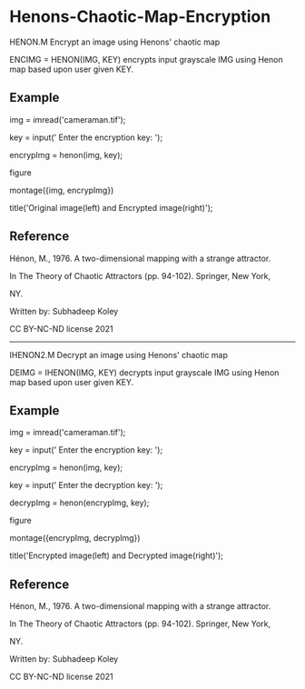 # Henons-Chaotic-Map-Encryption

HENON.M Encrypt an image using Henons' chaotic map

ENCIMG = HENON(IMG, KEY) encrypts input grayscale IMG using Henon map based upon user given KEY.

Example
-------
img = imread('cameraman.tif');

key = input(' Enter the encryption key: ');

encrypImg = henon(img, key);

figure

montage({img, encrypImg})

title('Original image(left) and Encrypted image(right)');


Reference
---------
Hénon, M., 1976. A two-dimensional mapping with a strange attractor.

In The Theory of Chaotic Attractors (pp. 94-102). Springer, New York,

NY.


Written by: Subhadeep Koley

CC BY-NC-ND license 2021


---------------------------------------------------------------------

IHENON2.M Decrypt an image using Henons' chaotic map

DEIMG = IHENON(IMG, KEY) decrypts input grayscale IMG using Henon map based upon user given KEY.

Example
-------
img = imread('cameraman.tif');

key = input(' Enter the encryption key: ');

encrypImg = henon(img, key);

key = input(' Enter the decryption key: ');

decrypImg = henon(encrypImg, key);

figure

montage({encrypImg, decrypImg})

title('Encrypted image(left) and Decrypted image(right)');


Reference
---------
Hénon, M., 1976. A two-dimensional mapping with a strange attractor.

In The Theory of Chaotic Attractors (pp. 94-102). Springer, New York,

NY.

Written by: Subhadeep Koley

CC BY-NC-ND license 2021
